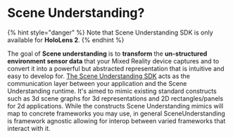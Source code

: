 # Scene Understanding?

{% hint style="danger" %}
Note that Scene Understanding SDK is only available for **HoloLens 2**.
{% endhint %}

The goal of **Scene understanding** is to **transform** the **un-structured environment sensor data** that your Mixed Reality device captures and to convert it into a powerful but abstracted representation that is intuitive and easy to develop for. [The Scene Understanding SDK](https://aka.ms/UnitySceneUnderstandingSDK) acts as the communication layer between your application and the Scene Understanding runtime. It's aimed to mimic existing standard constructs such as 3d scene graphs for 3d representations and 2D rectangles/panels for 2d applications. While the constructs Scene Understanding mimics will map to concrete frameworks you may use, in general SceneUnderstanding is framework agnostic allowing for interop between varied frameworks that interact with it.


